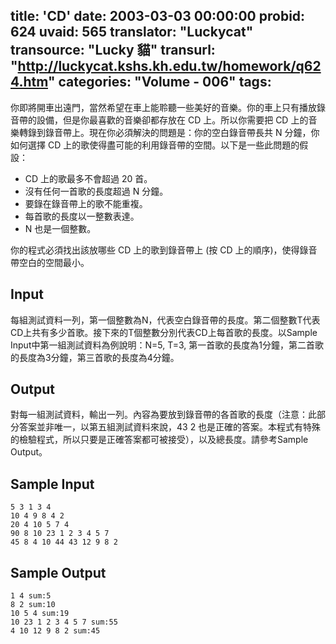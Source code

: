 title: 'CD'
date: 2003-03-03 00:00:00
probid: 624
uvaid: 565
translator: "Luckycat"
transource: "Lucky 貓"
transurl: "http://luckycat.kshs.kh.edu.tw/homework/q624.htm"
categories: "Volume - 006"
tags:
---

你即將開車出遠門，當然希望在車上能聆聽一些美好的音樂。你的車上只有播放錄音帶的設備，但是你最喜歡的音樂卻都存放在 CD 上。所以你需要把 CD 上的音樂轉錄到錄音帶上。現在你必須解決的問題是：你的空白錄音帶長共 N 分鐘，你如何選擇 CD 上的歌使得盡可能的利用錄音帶的空間。以下是一些此問題的假設：

- CD 上的歌最多不會超過 20 首。
- 沒有任何一首歌的長度超過 N 分鐘。
- 要錄在錄音帶上的歌不能重複。
- 每首歌的長度以一整數表達。
- N 也是一個整數。

你的程式必須找出該放哪些 CD 上的歌到錄音帶上 (按 CD 上的順序)，使得錄音帶空白的空間最小。

## Input ##

每組測試資料一列，第一個整數為N，代表空白錄音帶的長度。第二個整數T代表CD上共有多少首歌。接下來的T個整數分別代表CD上每首歌的長度。以Sample Input中第一組測試資料為例說明：N=5, T=3, 第一首歌的長度為1分鐘，第二首歌的長度為3分鐘，第三首歌的長度為4分鐘。

## Output ##

對每一組測試資料，輸出一列。內容為要放到錄音帶的各首歌的長度（注意：此部分答案並非唯一，以第五組測試資料來說，43 2 也是正確的答案。本程式有特殊的檢驗程式，所以只要是正確答案都可被接受），以及總長度。請參考Sample Output。

## Sample Input ##

	5 3 1 3 4
	10 4 9 8 4 2
	20 4 10 5 7 4
	90 8 10 23 1 2 3 4 5 7
	45 8 4 10 44 43 12 9 8 2

## Sample Output ##

	1 4 sum:5
	8 2 sum:10
	10 5 4 sum:19
	10 23 1 2 3 4 5 7 sum:55
	4 10 12 9 8 2 sum:45